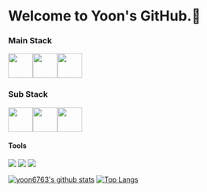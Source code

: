 # Welcome to Yoon's GitHub.👋

### Main Stack

<image src = https://user-images.githubusercontent.com/74063259/114020490-9bc25a80-98aa-11eb-974b-29370b788a64.png width = "50" height = "50"><image src = https://user-images.githubusercontent.com/74063259/114018785-949a4d00-98a8-11eb-95bf-7ba8117d5815.png width = "50" height = "50"><image src = https://user-images.githubusercontent.com/74063259/114020751-e5ab4080-98aa-11eb-86fe-9131d4df8a8b.png width = "50" height = "50">

  
### Sub Stack

<image src = https://user-images.githubusercontent.com/74063259/114054287-b3114000-98ca-11eb-99ec-d3977d58928c.png width = "50" height = "50"><image src = https://user-images.githubusercontent.com/74063259/114373024-2792fa00-9bbd-11eb-9656-e09c6047ce6e.png width = "50" height = "50"><image src = https://user-images.githubusercontent.com/74063259/114373091-39749d00-9bbd-11eb-9523-d9055e4b5628.png width = "50" height = "50">

  
#### Tools
  
<img src="https://img.shields.io/badge/Git-F05032?style=flat-square&logo=git&logoColor=white"/> <img src="https://img.shields.io/badge/Adobe Xd-FF61F6?style=flat-square&logo=AdobeXD&logoColor=white"/> <img src="https://img.shields.io/badge/Figma-F24E1E?style=flat-square&logo=figma&logoColor=white"/>

  
[![yoon6763's github stats](https://github-readme-stats.vercel.app/api?username=yoon6763)](https://github.com/anuraghazra/github-readme-stats) [![Top Langs](https://github-readme-stats.vercel.app/api/top-langs/?username=yoon6763&layout=compact)](https://github.com/yoon6763/github-readme-stats)




<!--
**yoon6763/yoon6763** is a ✨ _special_ ✨ repository because its `README.md` (this file) appears on your GitHub profile.

Here are some ideas to get you started:

- 🔭 I’m currently working on ...
- 🌱 I’m currently learning ...
- 👯 I’m looking to collaborate on ...
- 🤔 I’m looking for help with ...
- 💬 Ask me about ...
- 📫 How to reach me: ...
- 😄 Pronouns: ...
- ⚡ Fun fact: ...
-->

